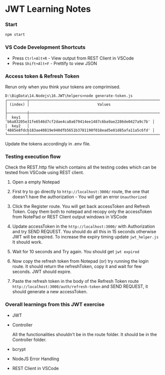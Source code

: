 # JWT Learning Notes

### Start
```sh
npm start
```

### VS Code Development Shortcuts 

* Press `Ctrl+Alt+R` - View output from REST Client in VSCode 
* Press `Shift+Alt+F` - Prettify to view JSON

### Access token & Refresh Token

Rerun only when you think your tokens are comprimised. 
```
D:\BigData\14.Nodejs\16.JWT\helpers>node generate-token.js
┌─────────┬────────────────────────────────────────────────────────────────────┐
│ (index) │                               Values                               │
├─────────┼────────────────────────────────────────────────────────────────────┤
│  key1   │ 'b6a83205e31fe6546d7cf2dae4ca8a679414ee1487c6ba9ae2286de0427a9c7b' │
│  key2   │ '4885e8fdcb183ae40819e940dfb5651b3781190f018ead5e01d85afa11a5c6fd' │
└─────────┴────────────────────────────────────────────────────────────────────┘
```
Update the tokens accordingly in .env file. 

### Testing execution flow

Check the REST.http file which contains all the testing codes which can be tested from VSCode using REST client. 

1. Open a empty Notepad 

1. First try to go directly to `http://localhost:3000/` route, the one that doesn't have the authorization - You will get an error `Unauthorized`

1. Click the Register route. You will get back accessToken and Refresh Token. Copy them both to notepad and recopy only the accessToken from NotePad or REST Client output windows in VSCode

1. Update accessToken in the `http://localhost:3000/` with Authorization and try SEND REQUEST. You should do all this in 15 seconds otherwise JWT will be expired. To increase the expiry timing update `jwt_helper.js` It should work. 

1. Wait for 10 seconds and Try again. You should get `jwt expired`

1. Now copy the refresh token from Notepad (or) try running the login route. It should return the refreshToken, copy it and wait for few seconds. JWT should expire. 

1. Paste the refresh token in the body of the Refresh Token route `http://localhost:3000/auth/refresh-token` and SEND REQUEST, it should generate a new accessToken. 


### Overall learnings from this JWT exercise
* JWT
* Controller  

  All the functionalities shouldn't be in the route folder. It should be in the Controller folder. 
* bcrypt 
* NodeJS Error Handling
* REST Client in VSCode